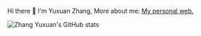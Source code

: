 Hi there 👋 I'm Yuxuan Zhang, 
More about me: [My personal web.](https://xiaojiu-z.github.io/YuxuanZhang.github.io/)

![Zhang Yuxuan's GitHub stats](https://github-readme-stats.vercel.app/api?username=Xiaojiu-z&show_icons=true&count_private=true&hide=prs&theme=default)
